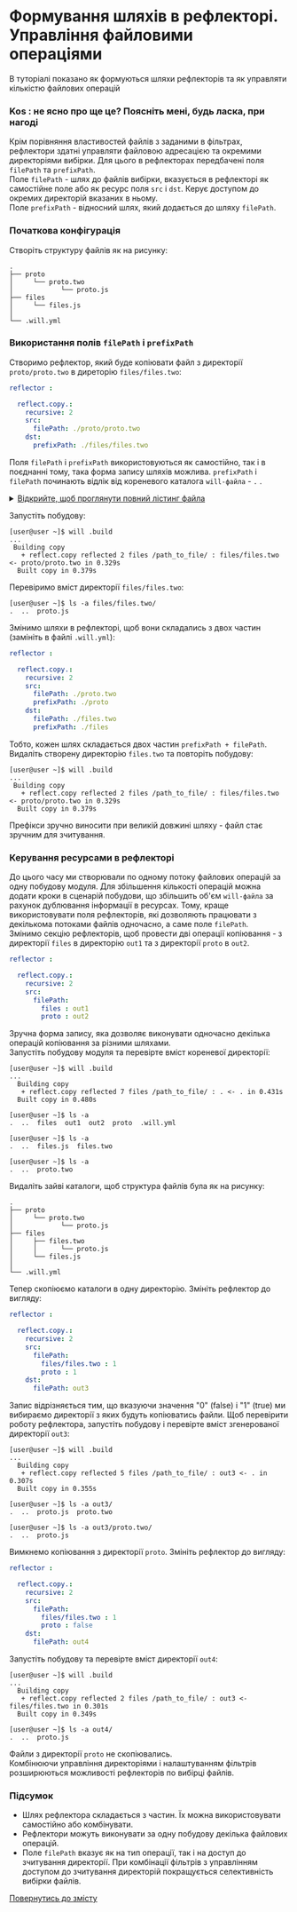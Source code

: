 # Формування шляхів в рефлекторі. Управління файловими операціями

В туторіалі показано як формуються шляхи рефлекторів та як управляти кількістю файлових операцій

### Kos : не ясно про ще це? Поясніть мені, будь ласка, при нагоді

Крім порівняння властивостей файлів з заданими в фільтрах, рефлектори здатні управляти файловою адресацією та окремими директоріями вибірки. Для цього в рефлекторах передбачені поля `filePath` та `prefixPath`.  
Поле `filePath` - шлях до файлів вибірки, вказується в рефлекторі як самостійне поле або як ресурс поля `src` i `dst`. Керує доступом до окремих директорій вказаних в ньому.   
Поле `prefixPath` - відносний шлях, який додається до шляху `filePath`.  

### Початкова конфігурація  
Створіть структуру файлів як на рисунку:

```
.
├── proto
│     └── proto.two
│            └── proto.js
├── files
│     └── files.js
│
└── .will.yml       

```

### Використання полів `filePath` i `prefixPath`  
Cтворимо рефлектор, який буде копіювати файл з директорії `proto/proto.two` в диреторію `files/files.two`:  

```yaml
reflector :

  reflect.copy.:
    recursive: 2
    src:
      filePath: ./proto/proto.two
    dst:
      prefixPath: ./files/files.two

```

Поля `filePath` i `prefixPath` використовуються як самостійно, так і в поєднанні тому, така форма запису шляхів можлива. `prefixPath` i `filePath` починають відлік від кореневого каталога `will-файла` - `.` .
<details>
  <summary><u>Відкрийте, щоб проглянути повний лістинг файла</u></summary>

```yaml

about :
  name : reflectorPaths
  description : "To use reflector path constructor"
  version : 0.0.1

reflector :

  reflect.copy.:
    recursive: 2
    src:
      filePath: ./proto/proto.two
    dst:
      prefixPath: ./files/files.two

step :

  reflect.copy :
    inherit : predefined.reflect
    reflector : reflect.*

build :

  copy :
    criterion :
      default : 1
    steps :
      - reflect.*

```

</details>

Запустіть побудову:

```
[user@user ~]$ will .build
...
 Building copy
   + reflect.copy reflected 2 files /path_to_file/ : files/files.two <- proto/proto.two in 0.329s
  Built copy in 0.379s

```

Перевіримо вміст директорії `files/files.two`:

```
[user@user ~]$ ls -a files/files.two/
.  ..  proto.js

```

Змінимо шляхи в рефлекторі, щоб вони складались з двох частин (замініть в файлі `.will.yml`):  

```yaml
reflector :

  reflect.copy.:
    recursive: 2
    src:
      filePath: ./proto.two
      prefixPath: ./proto
    dst:
      filePath: ./files.two
      prefixPath: ./files

```

Тобто, кожен шлях складається двох частин `prefixPath + filePath`. Видаліть створену директорію `files.two` та повторіть побудову:  

```
[user@user ~]$ will .build
...
 Building copy
   + reflect.copy reflected 2 files /path_to_file/ : files/files.two <- proto/proto.two in 0.329s
  Built copy in 0.379s

```

Префікси зручно виносити при великій довжині шляху - файл стає зручним для зчитування.  

### Керування ресурсами в рефлекторі  
До цього часу ми створювали по одному потоку файлових операцій за одну побудову модуля. Для збільшення кількості операцій можна додати кроки в сценарій побудови, що збільшить об'єм `will-файла` за рахунок дублювання інформації в ресурсах. Тому, краще використовувати поля рефлекторів, які дозволяють працювати з декількома потоками файлів одночасно, а саме поле `filePath`.  
Змінимо секцію рефлекторів, щоб провести дві операції копіювання - з директорії `files` в директорію `out1` та з директорії `proto` в `out2`.  

```yaml
reflector :

  reflect.copy.:
    recursive: 2
    src:
      filePath:
        files : out1
        proto : out2

```

Зручна форма запису, яка дозволяє виконувати одночасно декілька операцій копіювання за різними шляхами.  
Запустіть побудову модуля та перевірте вміст кореневої директорії:  

```
[user@user ~]$ will .build
...
  Building copy
   + reflect.copy reflected 7 files /path_to_file/ : . <- . in 0.431s
  Built copy in 0.480s

```

```
[user@user ~]$ ls -a
.  ..  files  out1  out2  proto  .will.yml

[user@user ~]$ ls -a
.  ..  files.js  files.two

[user@user ~]$ ls -a
.  ..  proto.two

```

Видаліть зайві каталоги, щоб структура файлів була як на рисунку:

```
.
├── proto
│     └── proto.two
│            └── proto.js
├── files
│     ├── files.two
│     │      └── proto.js
│     └── files.js
│
└── .will.yml       

```

Тепер скопіюємо каталоги в одну директорію. Змініть рефлектор до вигляду:  

```yaml
reflector :

  reflect.copy.:
    recursive: 2
    src:
      filePath:
        files/files.two : 1
        proto : 1
    dst:
      filePath: out3

```

Запис відрізняється тим, що вказуючи значення "0" (false) і "1" (true) ми вибираємо директорії з яких будуть копіюватись файли. Щоб перевірити роботу рефлектора, запустіть побудову і перевірте вміст згенерованої директорії `out3`:  

```
[user@user ~]$ will .build
...
  Building copy
   + reflect.copy reflected 5 files /path_to_file/ : out3 <- . in 0.307s
  Built copy in 0.355s

```

```
[user@user ~]$ ls -a out3/
.  ..  proto.js  proto.two

[user@user ~]$ ls -a out3/proto.two/
.  ..  proto.js

```

Вимкнемо копіювання з директорії `proto`. Змініть рефлектор до вигляду:  

```yaml
reflector :

  reflect.copy.:
    recursive: 2
    src:
      filePath:
        files/files.two : 1
        proto : false
    dst:
      filePath: out4

```

Запустіть побудову та перевірте вміст директорії `out4`:

```
[user@user ~]$ will .build
...
  Building copy
   + reflect.copy reflected 2 files /path_to_file/ : out3 <- files/files.two in 0.301s
  Built copy in 0.349s

```

```
[user@user ~]$ ls -a out4/
.  ..  proto.js

```

Файли з директорії `proto` не скопіювались.  
Комбінюючи управління директоріями і налаштуванням фільтрів розширюються можливості рефлекторів по вибірці файлів.  

### Підсумок
- Шлях рефлектора складається з частин. Їх можна використовувати самостійно або комбінувати.  
- Рефлектори можуть виконувати за одну побудову декілька файлових операцій.  
- Поле `filePath` вказує як на тип операції, так і на доступ до зчитування директорії. При комбінації фільтрів з управлінням доступом до зчитування директорій покращується селективність вибірки файлів.  

[Повернутись до змісту](../README.md#tutorials)
